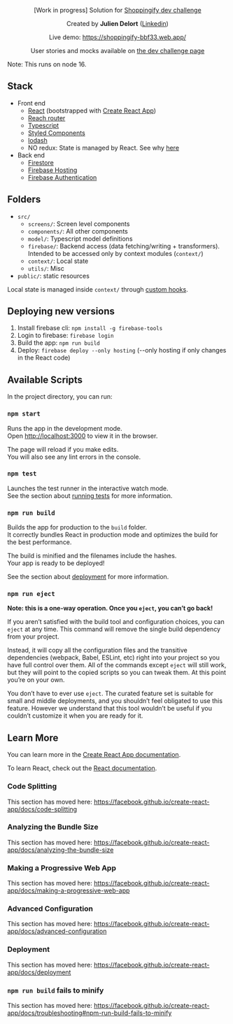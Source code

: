 <div align="center">

[Work in progress] Solution for [Shoppingify dev challenge](https://devchallenges.io/challenges/mGd5VpbO4JnzU6I9l96x)

Created by **Julien Delort** (<a href="https://www.linkedin.com/in/juliendelort/" target="_blank">Linkedin</a>)


Live demo: https://shoppingify-bbf33.web.app/

User stories and mocks available on [the dev challenge page](https://devchallenges.io/challenges/mGd5VpbO4JnzU6I9l96x)
</div>

Note: This runs on node 16.


## Stack

* Front end
    * [React](https://reactjs.org/) (bootstrapped with [Create React App](https://github.com/facebook/create-react-app))
    * [Reach router](https://github.com/reach/router)
    * [Typescript](https://www.typescriptlang.org/)
    * [Styled Components](https://styled-components.com/)
    * [lodash](https://lodash.com/)
    * NO redux: State is managed by React. See why [here](https://kentcdodds.com/blog/application-state-management-with-react)
* Back end
    * [Firestore](https://firebase.google.com/products/firestore)
    * [Firebase Hosting](https://firebase.google.com/products/hosting)
    * [Firebase Authentication](https://firebase.google.com/products/auth)

## Folders

* `src/`
    * `screens/`: Screen level components
    * `components/`: All other components
    * `model/`: Typescript model definitions
    * `firebase/`: Backend access (data fetching/writing + transformers). Intended to be accessed only by context modules (`context/`)
    * `context/`: Local state
    * `utils/`: Misc
*  `public/`: static resources 

Local state is managed inside `context/` through [custom hooks](https://reactjs.org/docs/hooks-custom.html#extracting-a-custom-hook).

## Deploying new versions

1. Install firebase cli: `npm install -g firebase-tools`
1. Login to firebase: `firebase login`
1. Build the app: `npm run build`
1. Deploy: `firebase deploy --only hosting` (--only hosting if only changes in the React code)


## Available Scripts

In the project directory, you can run:

### `npm start`

Runs the app in the development mode.<br />
Open [http://localhost:3000](http://localhost:3000) to view it in the browser.

The page will reload if you make edits.<br />
You will also see any lint errors in the console.

### `npm test`

Launches the test runner in the interactive watch mode.<br />
See the section about [running tests](https://facebook.github.io/create-react-app/docs/running-tests) for more information.

### `npm run build`

Builds the app for production to the `build` folder.<br />
It correctly bundles React in production mode and optimizes the build for the best performance.

The build is minified and the filenames include the hashes.<br />
Your app is ready to be deployed!

See the section about [deployment](https://facebook.github.io/create-react-app/docs/deployment) for more information.

### `npm run eject`

**Note: this is a one-way operation. Once you `eject`, you can’t go back!**

If you aren’t satisfied with the build tool and configuration choices, you can `eject` at any time. This command will remove the single build dependency from your project.

Instead, it will copy all the configuration files and the transitive dependencies (webpack, Babel, ESLint, etc) right into your project so you have full control over them. All of the commands except `eject` will still work, but they will point to the copied scripts so you can tweak them. At this point you’re on your own.

You don’t have to ever use `eject`. The curated feature set is suitable for small and middle deployments, and you shouldn’t feel obligated to use this feature. However we understand that this tool wouldn’t be useful if you couldn’t customize it when you are ready for it.

## Learn More

You can learn more in the [Create React App documentation](https://facebook.github.io/create-react-app/docs/getting-started).

To learn React, check out the [React documentation](https://reactjs.org/).

### Code Splitting

This section has moved here: https://facebook.github.io/create-react-app/docs/code-splitting

### Analyzing the Bundle Size

This section has moved here: https://facebook.github.io/create-react-app/docs/analyzing-the-bundle-size

### Making a Progressive Web App

This section has moved here: https://facebook.github.io/create-react-app/docs/making-a-progressive-web-app

### Advanced Configuration

This section has moved here: https://facebook.github.io/create-react-app/docs/advanced-configuration

### Deployment

This section has moved here: https://facebook.github.io/create-react-app/docs/deployment

### `npm run build` fails to minify

This section has moved here: https://facebook.github.io/create-react-app/docs/troubleshooting#npm-run-build-fails-to-minify
